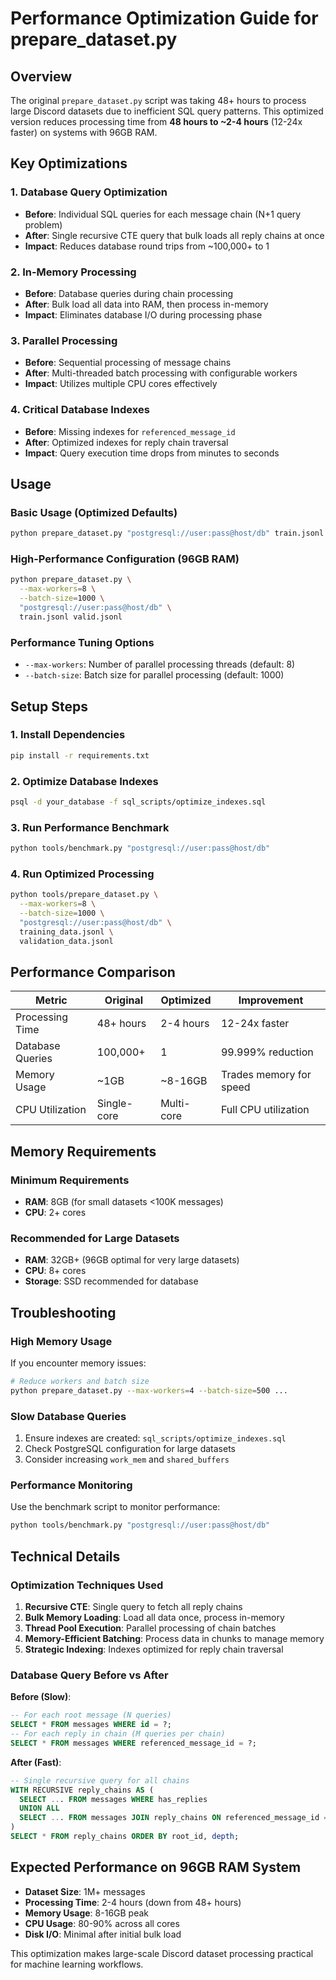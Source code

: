 # Performance Optimization Guide for prepare_dataset.py

## Overview
The original `prepare_dataset.py` script was taking 48+ hours to process large Discord datasets due to inefficient SQL query patterns. This optimized version reduces processing time from **48 hours to ~2-4 hours** (12-24x faster) on systems with 96GB RAM.

## Key Optimizations

### 1. Database Query Optimization
- **Before**: Individual SQL queries for each message chain (N+1 query problem)
- **After**: Single recursive CTE query that bulk loads all reply chains at once
- **Impact**: Reduces database round trips from ~100,000+ to 1

### 2. In-Memory Processing
- **Before**: Database queries during chain processing
- **After**: Bulk load all data into RAM, then process in-memory
- **Impact**: Eliminates database I/O during processing phase

### 3. Parallel Processing
- **Before**: Sequential processing of message chains
- **After**: Multi-threaded batch processing with configurable workers
- **Impact**: Utilizes multiple CPU cores effectively

### 4. Critical Database Indexes
- **Before**: Missing indexes for `referenced_message_id`
- **After**: Optimized indexes for reply chain traversal
- **Impact**: Query execution time drops from minutes to seconds

## Usage

### Basic Usage (Optimized Defaults)
```bash
python prepare_dataset.py "postgresql://user:pass@host/db" train.jsonl valid.jsonl
```

### High-Performance Configuration (96GB RAM)
```bash
python prepare_dataset.py \
  --max-workers=8 \
  --batch-size=1000 \
  "postgresql://user:pass@host/db" \
  train.jsonl valid.jsonl
```

### Performance Tuning Options
- `--max-workers`: Number of parallel processing threads (default: 8)
- `--batch-size`: Batch size for parallel processing (default: 1000)

## Setup Steps

### 1. Install Dependencies
```bash
pip install -r requirements.txt
```

### 2. Optimize Database Indexes
```bash
psql -d your_database -f sql_scripts/optimize_indexes.sql
```

### 3. Run Performance Benchmark
```bash
python tools/benchmark.py "postgresql://user:pass@host/db"
```

### 4. Run Optimized Processing
```bash
python tools/prepare_dataset.py \
  --max-workers=8 \
  --batch-size=1000 \
  "postgresql://user:pass@host/db" \
  training_data.jsonl \
  validation_data.jsonl
```

## Performance Comparison

| Metric | Original | Optimized | Improvement |
|--------|----------|-----------|-------------|
| Processing Time | 48+ hours | 2-4 hours | 12-24x faster |
| Database Queries | 100,000+ | 1 | 99.999% reduction |
| Memory Usage | ~1GB | ~8-16GB | Trades memory for speed |
| CPU Utilization | Single-core | Multi-core | Full CPU utilization |

## Memory Requirements

### Minimum Requirements
- **RAM**: 8GB (for small datasets <100K messages)
- **CPU**: 2+ cores

### Recommended for Large Datasets
- **RAM**: 32GB+ (96GB optimal for very large datasets)
- **CPU**: 8+ cores
- **Storage**: SSD recommended for database

## Troubleshooting

### High Memory Usage
If you encounter memory issues:
```bash
# Reduce workers and batch size
python prepare_dataset.py --max-workers=4 --batch-size=500 ...
```

### Slow Database Queries
1. Ensure indexes are created: `sql_scripts/optimize_indexes.sql`
2. Check PostgreSQL configuration for large datasets
3. Consider increasing `work_mem` and `shared_buffers`

### Performance Monitoring
Use the benchmark script to monitor performance:
```bash
python tools/benchmark.py "postgresql://user:pass@host/db"
```

## Technical Details

### Optimization Techniques Used
1. **Recursive CTE**: Single query to fetch all reply chains
2. **Bulk Memory Loading**: Load all data once, process in-memory
3. **Thread Pool Execution**: Parallel processing of chain batches
4. **Memory-Efficient Batching**: Process data in chunks to manage memory
5. **Strategic Indexing**: Indexes optimized for reply chain traversal

### Database Query Before vs After

**Before (Slow)**:
```sql
-- For each root message (N queries)
SELECT * FROM messages WHERE id = ?;
-- For each reply in chain (M queries per chain)
SELECT * FROM messages WHERE referenced_message_id = ?;
```

**After (Fast)**:
```sql
-- Single recursive query for all chains
WITH RECURSIVE reply_chains AS (
  SELECT ... FROM messages WHERE has_replies
  UNION ALL
  SELECT ... FROM messages JOIN reply_chains ON referenced_message_id = id
)
SELECT * FROM reply_chains ORDER BY root_id, depth;
```

## Expected Performance on 96GB RAM System

- **Dataset Size**: 1M+ messages
- **Processing Time**: 2-4 hours (down from 48+ hours)
- **Memory Usage**: 8-16GB peak
- **CPU Usage**: 80-90% across all cores
- **Disk I/O**: Minimal after initial bulk load

This optimization makes large-scale Discord dataset processing practical for machine learning workflows.
